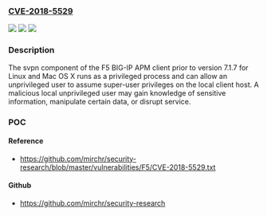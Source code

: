 ### [CVE-2018-5529](https://cve.mitre.org/cgi-bin/cvename.cgi?name=CVE-2018-5529)
![](https://img.shields.io/static/v1?label=Product&message=BIG-IP%20APM%20client%20for%20Linux%20and%20Mac%20OSX&color=blue)
![](https://img.shields.io/static/v1?label=Version&message=prior%20to%20version%207.1.7%20&color=brightgreen)
![](https://img.shields.io/static/v1?label=Vulnerability&message=Privilege%20Escalation&color=brightgreen)

### Description

The svpn component of the F5 BIG-IP APM client prior to version 7.1.7 for Linux and Mac OS X runs as a privileged process and can allow an unprivileged user to assume super-user privileges on the local client host. A malicious local unprivileged user may gain knowledge of sensitive information, manipulate certain data, or disrupt service.

### POC

#### Reference
- https://github.com/mirchr/security-research/blob/master/vulnerabilities/F5/CVE-2018-5529.txt

#### Github
- https://github.com/mirchr/security-research

